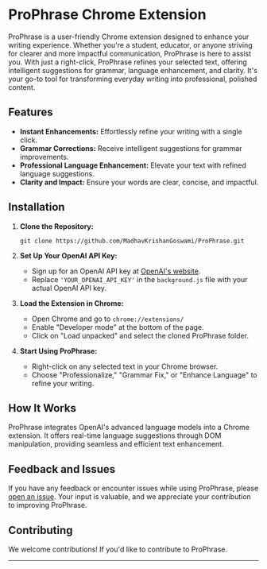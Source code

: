 # ProPhrase Chrome Extension

ProPhrase is a user-friendly Chrome extension designed to enhance your writing experience. Whether you're a student, educator, or anyone striving for clearer and more impactful communication, ProPhrase is here to assist you. With just a right-click, ProPhrase refines your selected text, offering intelligent suggestions for grammar, language enhancement, and clarity. It's your go-to tool for transforming everyday writing into professional, polished content.

## Features

- **Instant Enhancements:** Effortlessly refine your writing with a single click.
- **Grammar Corrections:** Receive intelligent suggestions for grammar improvements.
- **Professional Language Enhancement:** Elevate your text with refined language suggestions.
- **Clarity and Impact:** Ensure your words are clear, concise, and impactful.

## Installation

1. **Clone the Repository:**
   ```
   git clone https://github.com/MadhavKrishanGoswami/ProPhrase.git
   ```

2. **Set Up Your OpenAI API Key:**
   - Sign up for an OpenAI API key at [OpenAI's website](https://www.openai.com/).
   - Replace `'YOUR_OPENAI_API_KEY'` in the `background.js` file with your actual OpenAI API key.
   
3. **Load the Extension in Chrome:**
   - Open Chrome and go to `chrome://extensions/`
   - Enable "Developer mode" at the bottom of the page.
   - Click on "Load unpacked" and select the cloned ProPhrase folder.

4. **Start Using ProPhrase:**
   - Right-click on any selected text in your Chrome browser.
   - Choose "Professionalize," "Grammar Fix," or "Enhance Language" to refine your writing.

## How It Works

ProPhrase integrates OpenAI's advanced language models into a Chrome extension. It offers real-time language suggestions through DOM manipulation, providing seamless and efficient text enhancement.

## Feedback and Issues

If you have any feedback or encounter issues while using ProPhrase, please [open an issue](https://github.com/MadhavKrishanGoswami/ProPhrase/issues). Your input is valuable, and we appreciate your contribution to improving ProPhrase.

## Contributing

We welcome contributions! If you'd like to contribute to ProPhrase.

---
